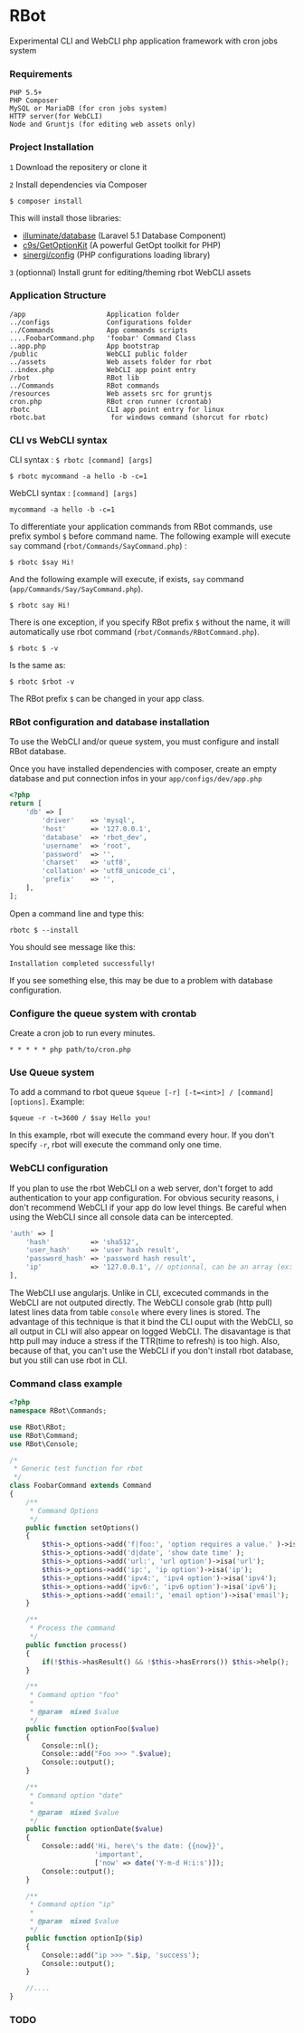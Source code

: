 # RBot
Experimental CLI and WebCLI php application framework with cron jobs system

### Requirements
    PHP 5.5+
    PHP Composer
    MySQL or MariaDB (for cron jobs system)
    HTTP server(for WebCLI)
    Node and Gruntjs (for editing web assets only)

### Project Installation

`1` Download the repositery or clone it

`2` Install dependencies via Composer

```
$ composer install
```
This will install those libraries:
 - [illuminate/database](https://github.com/illuminate/database) (Laravel 5.1 Database Component)
 - [c9s/GetOptionKit](https://github.com/c9s/GetOptionKit) (A powerful GetOpt toolkit for PHP)
 - [sinergi/config](https://github.com/sinergi/config) (PHP configurations loading library)
  
`3` (optionnal) Install grunt for editing/theming rbot WebCLI assets 


### Application Structure

```
/app                    Application folder
../configs              Configurations folder
../Commands             App commands scripts
....FoobarCommand.php   'foobar' Command Class
..app.php               App bootstrap
/public                 WebCLI public folder
../assets               Web assets folder for rbot
..index.php             WebCLI app point entry
/rbot                   RBot lib
../Commands             RBot commands
/resources              Web assets src for gruntjs
cron.php                RBot cron runner (crontab)
rbotc                   CLI app point entry for linux
rbotc.bat                for windows command (shorcut for rbotc)
```

### CLI vs WebCLI syntax

CLI syntax : `$ rbotc [command] [args]`
```
$ rbotc mycommand -a hello -b -c=1
```

WebCLI syntax : `[command] [args]`
```
mycommand -a hello -b -c=1
```

To differentiate your application commands from RBot commands, use prefix symbol `$` before command name. 
The following example will execute `say` command (`rbot/Commands/SayCommand.php`) :

```
$ rbotc $say Hi!
```

And the following example will execute, if exists, `say` command (`app/Commands/Say/SayCommand.php`).
```
$ rbotc say Hi!
```
There is one exception, if you specify RBot prefix `$` without the name, it will 
automatically use rbot command (`rbot/Commands/RBotCommand.php`).
```
$ rbotc $ -v
```
Is the same as:
```
$ rbotc $rbot -v
```
The RBot prefix `$` can be changed in your app class.

### RBot configuration and database installation

To use the WebCLI and/or queue system, you must configure and install RBot database.

Once you have installed dependencies with composer, create an empty database and put connection 
infos in your `app/configs/dev/app.php`

```php
<?php
return [
    'db' => [
        'driver'    => 'mysql',
        'host'      => '127.0.0.1',
        'database'  => 'rbot_dev',
        'username'  => 'root',
        'password'  => '',
        'charset'   => 'utf8',
        'collation' => 'utf8_unicode_ci',
        'prefix'    => '',
    ],
];
```

Open a command line and type this:

```
rbotc $ --install
```

You should see message like this:

`Installation completed successfully!`

If you see something else, this may be due to a problem with database configuration.


### Configure the queue system with crontab

Create a cron job to run every minutes.
```
* * * * * php path/to/cron.php

```
### Use Queue system

To add a command to rbot queue `$queue [-r] [-t=<int>] / [command] [options]`. Example:

```
$queue -r -t=3600 / $say Hello you!
```

In this example, rbot will execute the command every hour. If you don't specify `-r`, rbot will execute the command only one time.


### WebCLI configuration

If you plan to use the rbot WebCLI on a web server, don't forget to add authentication to your app configuration.
For obvious security reasons, i don't recommend WebCLI if your app do low level things. 
Be careful when using the WebCLI since all console data can be intercepted.

```php
'auth' => [
    'hash'          => 'sha512',
    'user_hash'     => 'user hash result',
    'password_hash' => 'password hash result',
    'ip'            => '127.0.0.1', // optionnal, can be an array (ex: ['127.0.0.1', 'X.X.X.X', ...])
],

```

The WebCLI use angularjs. Unlike in CLI, excecuted commands
in the WebCLI are not outputed directly. The WebCLI console grab (http pull)
latest lines data from table `console` where every lines is stored.
The advantage of this technique is that it bind the CLI ouput with the WebCLI, so
all output in CLI will also appear on logged WebCLI.
The disavantage is that http pull may induce a stress if the TTR(time to refresh) is too high.
Also, because of that, you can't use the WebCLI if you don't install rbot database,
but you still can use rbot in CLI.

### Command class example
```php
<?php
namespace RBot\Commands;

use RBot\RBot;
use RBot\Command;
use RBot\Console;

/*
 * Generic test function for rbot 
 */
class FoobarCommand extends Command 
{
    /**
     * Command Options
     */
    public function setOptions() 
    {
        $this->_options->add('f|foo:', 'option requires a value.' )->isa('String');
        $this->_options->add('d|date', 'show date time' );
        $this->_options->add('url:', 'url option')->isa('url');
        $this->_options->add('ip:', 'ip option')->isa('ip');
        $this->_options->add('ipv4:', 'ipv4 option')->isa('ipv4');
        $this->_options->add('ipv6:', 'ipv6 option')->isa('ipv6');
        $this->_options->add('email:', 'email option')->isa('email');
    }

    /**
     * Process the command
     */
    public function process()
    {
        if(!$this->hasResult() && !$this->hasErrors()) $this->help();
    }

    /**
     * Command option "foo"
     * 
     * @param  mixed $value
     */
    public function optionFoo($value)
    {
        Console::nl();
        Console::add("Foo >>> ".$value);
        Console::output();
    }

    /**
     * Command option "date"
     * 
     * @param  mixed $value
     */
    public function optionDate($value)
    {
        Console::add('Hi, here\'s the date: {{now}}', 
                     'important', 
                     ['now' => date('Y-m-d H:i:s')]);
        Console::output();
    }

    /**
     * Command option "ip"
     * 
     * @param  mixed $value
     */
    public function optionIp($ip)
    {
        Console::add("ip >>> ".$ip, 'success');
        Console::output();
    }

    //....
}

```

### TODO